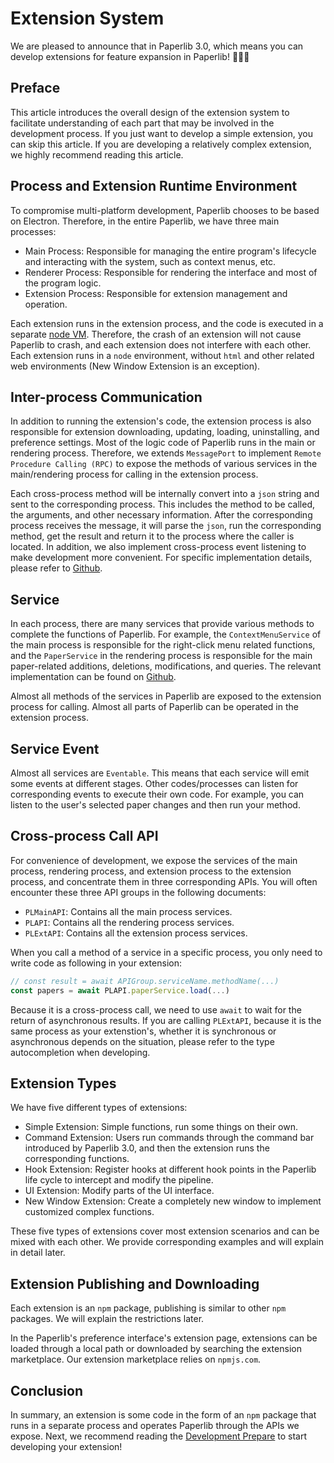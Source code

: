 # Extension System

We are pleased to announce that in Paperlib 3.0, which means you can develop extensions for feature expansion in Paperlib! 🎉🎉🎉

## Preface

This article introduces the overall design of the extension system to facilitate understanding of each part that may be involved in the development process. If you just want to develop a simple extension, you can skip this article. If you are developing a relatively complex extension, we highly recommend reading this article.

## Process and Extension Runtime Environment

To compromise multi-platform development, Paperlib chooses to be based on Electron. Therefore, in the entire Paperlib, we have three main processes:

- Main Process: Responsible for managing the entire program's lifecycle and interacting with the system, such as context menus, etc.
- Renderer Process: Responsible for rendering the interface and most of the program logic.
- Extension Process: Responsible for extension management and operation.

Each extension runs in the extension process, and the code is executed in a separate [node VM](https://nodejs.org/api/vm.html). Therefore, the crash of an extension will not cause Paperlib to crash, and each extension does not interfere with each other. Each extension runs in a `node` environment, without `html` and other related web environments (New Window Extension is an exception).

## Inter-process Communication

In addition to running the extension's code, the extension process is also responsible for extension downloading, updating, loading, uninstalling, and preference settings. Most of the logic code of Paperlib runs in the main or rendering process. Therefore, we extends `MessagePort` to implement `Remote Procedure Calling (RPC)` to expose the methods of various services in the main/rendering process for calling in the extension process.

Each cross-process method will be internally convert into a `json` string and sent to the corresponding process. This includes the method to be called, the arguments, and other necessary information. After the corresponding process receives the message, it will parse the `json`, run the corresponding method, get the result and return it to the process where the caller is located. In addition, we also implement cross-process event listening to make development more convenient. For specific implementation details, please refer to [Github](https://github.com/Future-Scholars/paperlib/tree/dev-3.0.0/app/base/rpc).

## Service

In each process, there are many services that provide various methods to complete the functions of Paperlib. For example, the `ContextMenuService` of the main process is responsible for the right-click menu related functions, and the `PaperService` in the rendering process is responsible for the main paper-related additions, deletions, modifications, and queries. The relevant implementation can be found on [Github](https://github.com/Future-Scholars/paperlib/tree/dev-3.0.0/app/renderer/services).

Almost all methods of the services in Paperlib are exposed to the extension process for calling. Almost all parts of Paperlib can be operated in the extension process.

## Service Event

Almost all services are `Eventable`. This means that each service will emit some events at different stages. Other codes/processes can listen for corresponding events to execute their own code. For example, you can listen to the user's selected paper changes and then run your method.

## Cross-process Call API

For convenience of development, we expose the services of the main process, rendering process, and extension process to the extension process, and concentrate them in three corresponding APIs. You will often encounter these three API groups in the following documents:

- `PLMainAPI`: Contains all the main process services.
- `PLAPI`: Contains all the rendering process services.
- `PLExtAPI`: Contains all the extension process services.

When you call a method of a service in a specific process, you only need to write code as following in your extension:

```ts
// const result = await APIGroup.serviceName.methodName(...)
const papers = await PLAPI.paperService.load(...)
```
Because it is a cross-process call, we need to use `await` to wait for the return of asynchronous results. If you are calling `PLExtAPI`, because it is the same process as your extenstion's, whether it is synchronous or asynchronous depends on the situation, please refer to the type autocompletion when developing.

## Extension Types

We have five different types of extensions:

- Simple Extension: Simple functions, run some things on their own.
- Command Extension: Users run commands through the command bar introduced by Paperlib 3.0, and then the extension runs the corresponding functions.
- Hook Extension: Register hooks at different hook points in the Paperlib life cycle to intercept and modify the pipeline.
- UI Extension: Modify parts of the UI interface.
- New Window Extension: Create a completely new window to implement customized complex functions.

These five types of extensions cover most extension scenarios and can be mixed with each other. We provide corresponding examples and will explain in detail later.

## Extension Publishing and Downloading

Each extension is an `npm` package, publishing is similar to other `npm` packages. We will explain the restrictions later.

In the Paperlib's preference interface's extension page, extensions can be loaded through a local path or downloaded by searching the extension marketplace. Our extension marketplace relies on `npmjs.com`.

## Conclusion

In summary, an extension is some code in the form of an `npm` package that runs in a separate process and operates Paperlib through the APIs we expose. Next, we recommend reading the [Development Prepare](./env) to start developing your extension!